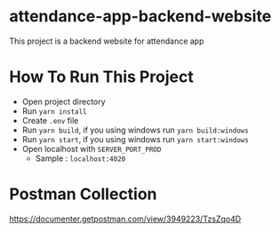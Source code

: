 # attendance-app-backend-website
This project is a backend website for attendance app

# How To Run This Project

- Open project directory
- Run `yarn install`
- Create `.env` file
- Run `yarn build`, if you using windows run `yarn build:windows`
- Run `yarn start`, if you using windows run `yarn start:windows`
- Open localhost with `SERVER_PORT_PROD`
  - Sample : `localhost:4020`

# Postman Collection
https://documenter.getpostman.com/view/3949223/TzsZqo4D
